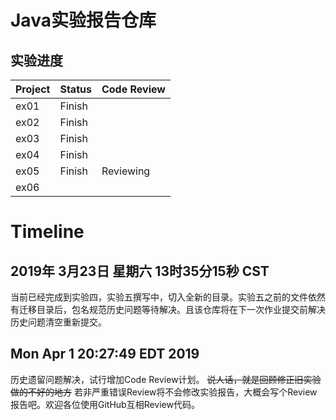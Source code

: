 # Java实验报告仓库

## 实验进度

|Project | Status |Code Review  | 
|--------|--------|-------------|
|ex01    |Finish  |             |
|ex02    |Finish  |             |
|ex03    |Finish  |             |
|ex04    |Finish  |             |
|ex05    |Finish  |Reviewing    |
|ex06    |        |             |

# Timeline

2019年 3月23日 星期六 13时35分15秒 CST
---
当前已经完成到实验四，实验五撰写中，切入全新的目录。实验五之前的文件依然有迁移目录后，包名规范历史问题等待解决。且该仓库将在下一次作业提交前解决历史问题清空重新提交。

Mon Apr  1 20:27:49 EDT 2019
----
历史遗留问题解决，试行增加Code Review计划。
~~说人话，就是回顾修正旧实验做的不好的地方~~
若非严重错误Review将不会修改实验报告，大概会写个Review报告吧。欢迎各位使用GitHub互相Review代码。